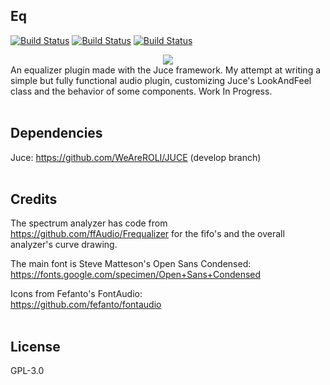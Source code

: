 ## Eq
[![Build Status](https://travis-ci.com/witte/Eq.svg?branch=master&env=BADGE=linux)](https://travis-ci.com/witte/Eq) 
[![Build Status](https://travis-ci.com/witte/Eq.svg?branch=master&env=BADGE=osx)](https://travis-ci.com/witte/Eq) 
[![Build Status](https://travis-ci.com/witte/Eq.svg?branch=master&env=BADGE=windows)](https://travis-ci.com/witte/Eq)
<div align="center"><img src="Screenshot.png"/></div>
An equalizer plugin made with the Juce framework. My attempt at writing a simple but fully functional audio plugin, customizing Juce's LookAndFeel class and the behavior of some components. Work In Progress.
<br>
<br>

## Dependencies
Juce: https://github.com/WeAreROLI/JUCE (develop branch)
<br>
<br>

## Credits
The spectrum analyzer has code from https://github.com/ffAudio/Frequalizer for the fifo's and the overall analyzer's curve drawing.

The main font is Steve Matteson's Open Sans Condensed:<br>
https://fonts.google.com/specimen/Open+Sans+Condensed

Icons from Fefanto's FontAudio:<br>
https://github.com/fefanto/fontaudio
<br>
<br>

## License
GPL-3.0

